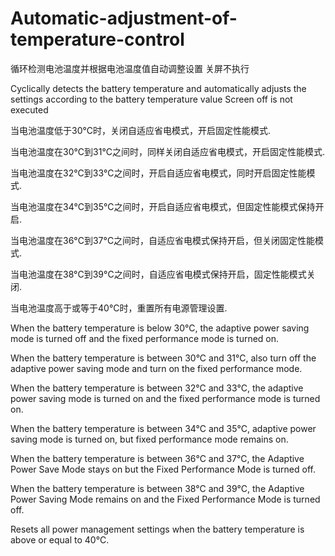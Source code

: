 # Automatic-adjustment-of-temperature-control

循环检测电池温度并根据电池温度值自动调整设置 关屏不执行

Cyclically detects the battery temperature and automatically adjusts the settings according to the battery temperature value Screen off is not executed

当电池温度低于30°C时，关闭自适应省电模式，开启固定性能模式.

当电池温度在30°C到31°C之间时，同样关闭自适应省电模式，开启固定性能模式.

当电池温度在32°C到33°C之间时，开启自适应省电模式，同时开启固定性能模式.

当电池温度在34°C到35°C之间时，开启自适应省电模式，但固定性能模式保持开启.

当电池温度在36°C到37°C之间时，自适应省电模式保持开启，但关闭固定性能模式.

当电池温度在38°C到39°C之间时，自适应省电模式保持开启，固定性能模式关闭.

当电池温度高于或等于40°C时，重置所有电源管理设置.

When the battery temperature is below 30°C, the adaptive power saving mode is turned off and the fixed performance mode is turned on.

When the battery temperature is between 30°C and 31°C, also turn off the adaptive power saving mode and turn on the fixed performance mode.

When the battery temperature is between 32°C and 33°C, the adaptive power saving mode is turned on and the fixed performance mode is turned on.

When the battery temperature is between 34°C and 35°C, adaptive power saving mode is turned on, but fixed performance mode remains on.

When the battery temperature is between 36°C and 37°C, the Adaptive Power Save Mode stays on but the Fixed Performance Mode is turned off.

When the battery temperature is between 38°C and 39°C, the Adaptive Power Saving Mode remains on and the Fixed Performance Mode is turned off.

Resets all power management settings when the battery temperature is above or equal to 40°C.

